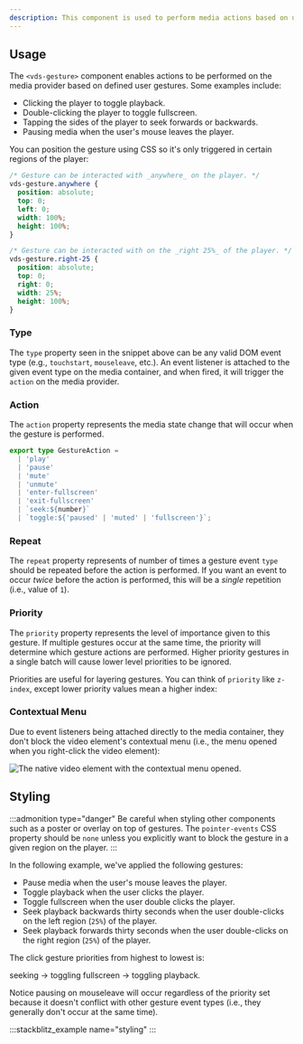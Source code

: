 ```yaml
---
description: This component is used to perform media actions based on user gestures (e.g., double click for fullscreen).
---
```


## Usage

The `<vds-gesture>` component enables actions to be performed on the media provider based on
defined user gestures. Some examples include:

- Clicking the player to toggle playback.
- Double-clicking the player to toggle fullscreen.
- Tapping the sides of the player to seek forwards or backwards.
- Pausing media when the user's mouse leaves the player.

<slot name="usage" />

You can position the gesture using CSS so it's only triggered in certain regions of the player:

```css copy
/* Gesture can be interacted with _anywhere_ on the player. */
vds-gesture.anywhere {
  position: absolute;
  top: 0;
  left: 0;
  width: 100%;
  height: 100%;
}

/* Gesture can be interacted with on the _right 25%_ of the player. */
vds-gesture.right-25 {
  position: absolute;
  top: 0;
  right: 0;
  width: 25%;
  height: 100%;
}
```

### Type

The `type` property seen in the snippet above can be any valid DOM event type
(e.g., `touchstart`, `mouseleave`, etc.). An event listener is attached to the given event type on
the media container, and when fired, it will trigger the `action` on the media provider.

### Action

The `action` property represents the media state change that will occur when the gesture
is performed.

```ts
export type GestureAction =
  | 'play'
  | 'pause'
  | 'mute'
  | 'unmute'
  | 'enter-fullscreen'
  | 'exit-fullscreen'
  | `seek:${number}`
  | `toggle:${'paused' | 'muted' | 'fullscreen'}`;
```

### Repeat

The `repeat` property represents of number of times a gesture event `type` should be
repeated before the action is performed. If you want an event to occur _twice_ before the action
is performed, this will be a _single_ repetition (i.e., value of `1`).

<slot name="repeat" />

### Priority

The `priority` property represents the level of importance given to this gesture. If multiple
gestures occur at the same time, the priority will determine which gesture actions are
performed. Higher priority gestures in a single batch will cause lower level priorities to be
ignored.

Priorities are useful for layering gestures. You can think of `priority` like `z-index`, except
lower priority values mean a higher index:

<slot name="priority" />

### Contextual Menu

Due to event listeners being attached directly to the media container, they don't block the
video element's contextual menu (i.e., the menu opened when you right-click the video element):

<script>
import ContextualMenu from '$lib/img/contextual-menu.png'
</script>

<img
	src={ContextualMenu}
	alt="The native video element with the contextual menu opened."
/>

## Styling

:::admonition type="danger"
Be careful when styling other components such as a poster or overlay on top of gestures. The
`pointer-events` CSS property should be `none` unless you explicitly want to block the gesture
in a given region on the player.
:::

In the following example, we've applied the following gestures:

- Pause media when the user's mouse leaves the player.
- Toggle playback when the user clicks the player.
- Toggle fullscreen when the user double clicks the player.
- Seek playback backwards thirty seconds when the user double-clicks on the left region (`25%`) of the player.
- Seek playback forwards thirty seconds when the user double-clicks on the right region (`25%`) of the player.

The click gesture priorities from highest to lowest is:

seeking -> toggling fullscreen -> toggling playback.

Notice pausing on mouseleave will occur regardless of the priority set because it doesn't conflict with other
gesture event types (i.e., they generally don't occur at the same time).

:::stackblitz_example name="styling"
:::
